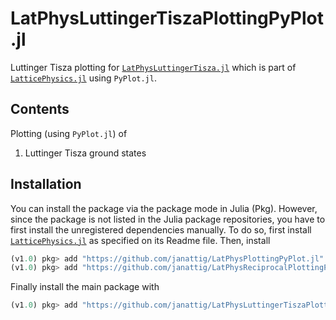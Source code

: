 # LatPhysLuttingerTiszaPlottingPyPlot.jl

Luttinger Tisza plotting for [`LatPhysLuttingerTisza.jl`](https://github.com/janattig/LatPhysLuttingerTisza.jl) which is part of [`LatticePhysics.jl`](https://github.com/janattig/LatticePhysics.jl) using `PyPlot.jl`.



## Contents

Plotting (using `PyPlot.jl`) of
1.  Luttinger Tisza ground states




## Installation

You can install the package via the package mode in Julia (Pkg). However, since the package
is not listed in the Julia package repositories, you have to first install the unregistered
dependencies manually. To do so, first install [`LatticePhysics.jl`](https://github.com/janattig/LatticePhysics.jl) as specified on its Readme file. Then, install
```julia
(v1.0) pkg> add "https://github.com/janattig/LatPhysPlottingPyPlot.jl"
(v1.0) pkg> add "https://github.com/janattig/LatPhysReciprocalPlottingPyPlot.jl"
```
Finally install the main package with
```julia
(v1.0) pkg> add "https://github.com/janattig/LatPhysLuttingerTiszaPlottingPyPlot.jl"
```
